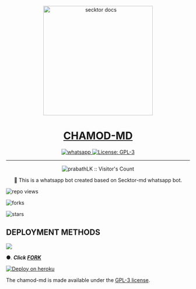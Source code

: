   <p align="center">  
  <a href="https://telegra.ph/file/fefe729e79e40d4f63f6c.jpg">
    <img alt="secktor docs" height="300" src="https://telegra.ph/file/fefe729e79e40d4f63f6c.jpg">
    <h1 align="center"> CHAMOD-MD </h1>
  </a>
</p>  
<p align="center">
  <a aria-label="Join our chats" href="https://chat.whatsapp.com/KwFkWjI8qJ6B174esar8IM" target="_blank">
    <img alt="whatsapp" src="https://telegra.ph/file/fefe729e79e40d4f63f6c.jpg/Join Group-25D366?style=for-the-badge&logo=whatsapp&logoColor=white" />
  </a>
  <a aria-label="Secktor is free to use" href="https://github.com/SamPandey001/Secktor-Md/blob/main/LICENCE" target="_blank">
    <img alt="License: GPL-3" src="https://badges.frapsoft.com/os/gpl/gpl.png?v=103)](https://opensource.org/licenses/GPL-3.0/" target="_blank" />
  </a>

</p>

---

<p align="center"><img src="https://telegra.ph/file/fefe729e79e40d4f63f6c.jpg" alt="prabathLK :: Visitor's Count" /></p>

  <p align="center"> 🔴 This is a whatsapp bot created based on Secktor-md whatsapp bot.  </p

  

---

![repo views](https://hits.seeyoufarm.com/api/count/incr/badge.svg?url=https%3A%2F%2Fgithub.com%2FChamodmd752%2FCHAMOD-MD&count_bg=%2379C83D&title_bg=%23555555&icon=gitpod.svg&icon_color=%23E7E7E7&title=Views&edge_flat=false)

![forks](https://img.shields.io/github/fork/Chamodmd752/CHAMOD-MD?label=Forks&style=social)

![stars](https://img.shields.io/github/stars/Chamodmd752/CHAMOD-MD?style=social)

  

 ## DEPLOYMENT METHODS

 

 <a><img src='https://telegra.ph/file/fefe729e79e40d4f63f6c.jpg'/></a>

  



●.  ***Click [FORK](https://github.com/Chamodmd752/CHAMOD-MD/fork)***


[![Deploy on heroku](https://www.herokucdn.com/deploy/button.svg)](https://dashboard.heroku.com/new?button-url=https://github.com/Chamodmd752/CHAMOD-MD&template=https://github.com/Chamodmd752/CHAMOD-MD.git)

  

 
The chamod-md is made available under the [GPL-3 license](https://github.com/SamPandey001/Secktor-Md/blob/main/LICENCE). 
